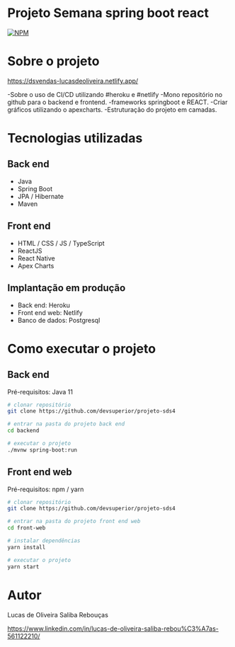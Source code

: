 # Projeto Semana spring boot react
[![NPM](https://img.shields.io/npm/l/react)](https://github.com/Lucas5511/projeto-sds4/blob/master/LICENSE) 

# Sobre o projeto

https://dsvendas-lucasdeoliveira.netlify.app/


-Sobre o uso de CI/CD utilizando #heroku e #netlify
-Mono repositório no github para o backend e frontend.
-frameworks springboot e REACT.
-Criar gráficos utilizando o apexcharts.
-Estruturação do projeto em camadas.



# Tecnologias utilizadas
## Back end
- Java
- Spring Boot
- JPA / Hibernate
- Maven

## Front end

- HTML / CSS / JS / TypeScript
- ReactJS
- React Native
- Apex Charts

## Implantação em produção
- Back end: Heroku
- Front end web: Netlify
- Banco de dados: Postgresql

# Como executar o projeto

## Back end
Pré-requisitos: Java 11

```bash
# clonar repositório
git clone https://github.com/devsuperior/projeto-sds4

# entrar na pasta do projeto back end
cd backend

# executar o projeto
./mvnw spring-boot:run
```

## Front end web
Pré-requisitos: npm / yarn

```bash
# clonar repositório
git clone https://github.com/devsuperior/projeto-sds4

# entrar na pasta do projeto front end web
cd front-web

# instalar dependências
yarn install

# executar o projeto
yarn start
```

# Autor

Lucas de Oliveira Saliba Rebouças

https://www.linkedin.com/in/lucas-de-oliveira-saliba-rebou%C3%A7as-561122210/

